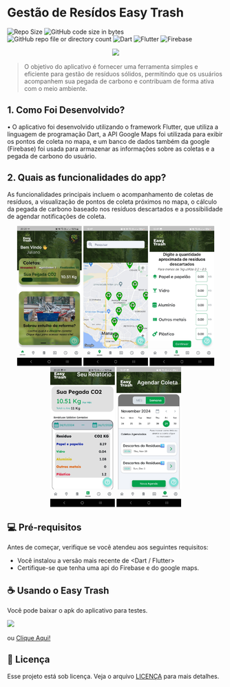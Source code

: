 # Gestão de Resídos Easy Trash

<!--![GitHub repo file or directory count](https://img.shields.io/github/directory-file-count/WalterGoncalves-filho/Gestao-de-Residuos-app?type=dir&style=for-the-badge&label=QTD_Diretorios)-->

![Repo Size](https://img.shields.io/github/repo-size/WalterGoncalves-filho/Gestao-de-Residuos-app?style=for-the-badge)
![GitHub code size in bytes](https://img.shields.io/github/languages/code-size/WalterGoncalves-filho/Gestao-de-Residuos-app?style=for-the-badge)
![GitHub repo file or directory count](https://img.shields.io/github/directory-file-count/WalterGoncalves-filho/Gestao-de-Residuos-app?type=file&style=for-the-badge&label=QTD_Files&color=yellow)
![Dart](https://img.shields.io/badge/Dart-0175C2?style=for-the-badge&logo=dart&logoColor=white)
![Flutter](https://img.shields.io/badge/Flutter-02569B?style=for-the-badge&logo=flutter&logoColor=white)
![Firebase](https://img.shields.io/badge/Firebase-F29D0C?style=for-the-badge&logo=firebase&logoColor=white)

<p align="center">
  <a href="https://easytrash.free.nf/?i=1">
      <img src="https://github.com/user-attachments/assets/eada4ad9-1098-41b8-9651-d8872ce18e21" />
  </a> 
</p>

> O objetivo do aplicativo é fornecer uma ferramenta simples e eficiente para gestão de resíduos sólidos, permitindo que os usuários acompanhem sua pegada de carbono e contribuam de forma ativa com o meio ambiente.

## 1. Como Foi Desenvolvido?

•	O aplicativo foi desenvolvido utilizando o framework Flutter, que utiliza a linguagem de programação Dart, a API Google Maps foi utilizada para exibir os pontos de coleta no mapa, e um banco de dados também da google (Firebase) foi usada para armazenar as informações sobre as coletas e a pegada de carbono do usuário.

## 2. Quais as funcionalidades do app?

As funcionalidades principais incluem o acompanhamento de coletas de resíduos, a visualização de pontos de coleta próximos no mapa, o cálculo da pegada de carbono baseado nos resíduos descartados e a possibilidade de agendar notificações de coleta.

<p align="center">
  <img src="imagens/telaIni.jpeg" alt="Tela Inicial" width="150">
  <img src="imagens/maps.jpeg" alt="Mapa" width="150">
  <img src="imagens/informeDescarte.jpeg" alt="informeDescarte" width="150">
  <img src="imagens/dashboard.jpeg" alt="Dashboard" width="150">
  <img src="imagens/agenda.jpeg" alt="Agenda" width="150">
</p>

## 💻 Pré-requisitos

Antes de começar, verifique se você atendeu aos seguintes requisitos:

- Você instalou a versão mais recente de <Dart / Flutter>
- Certifique-se que tenha uma api do Firebase e do google maps.

## ☕ Usando o Easy Trash

Você pode baixar o apk do aplicativo para testes.<br>
<p>
  <a href="https://drive.google.com/file/d/1OtjmEPBRCgv_xigp7-Dpe_WV2pNFy6SY/view?usp=sharing">
    <img src="https://img.shields.io/badge/Apk_do_app-%23699929?logo=android&logoColor=white"/>
  </a> 
</p>

ou <a href="https://github.com/WalterGoncalves-filho/Gestao-de-Residuos-app/tree/30484e5b38f6dacb640c89b529d56b1b873c5a93/Apk">Clique Aqui!</a>

## 📝 Licença

Esse projeto está sob licença. Veja o arquivo [LICENÇA](LICENSE.md) para mais detalhes.
